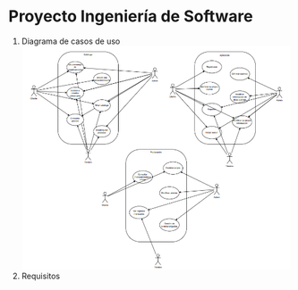# Proyecto Ingeniería de Software
1. Diagrama de casos de uso
   ![Texto alternativo](imagen_2025-10-23_124823558.png)
2. Requisitos
